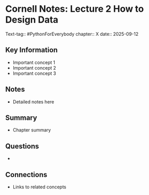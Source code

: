 # Cornell Notes: Lecture 2 How to Design Data
Text-tag:: #PythonForEverybody 
chapter:: X 
date:: 2025-09-12
## Key Information
- Important concept 1
- Important concept 2
- Important concept 3

## Notes
- Detailed notes here

## Summary
- Chapter summary

## Questions
- 

## Connections
- Links to related concepts